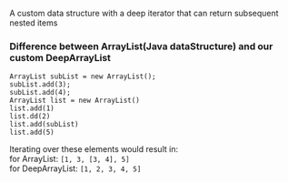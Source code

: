 A custom data structure with a deep iterator that can return subsequent
nested items <br />

### Difference between ArrayList(Java dataStructure) and our custom DeepArrayList

```ArrayList subList = new ArrayList();```<br />
```subList.add(3);```<br />
```subList.add(4);```<br />
```ArrayList list = new ArrayList()```<br />
```list.add(1)```<br />
```list.dd(2)```<br />
```list.add(subList)```<br />
```list.add(5)```<br />

Iterating over these elements would result in:<br />
for ArrayList: ```[1, 3, [3, 4], 5]```<br />
for DeepArrayList: ```[1, 2, 3, 4, 5]```
